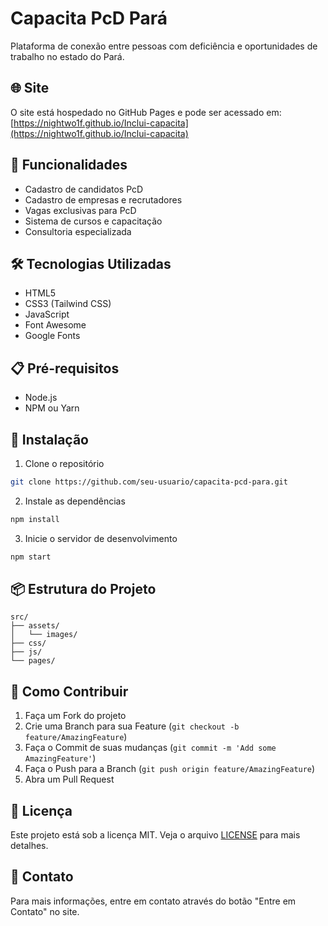 # Capacita PcD Pará

Plataforma de conexão entre pessoas com deficiência e oportunidades de trabalho no estado do Pará.

## 🌐 Site

O site está hospedado no GitHub Pages e pode ser acessado em: [https://nightwo1f.github.io/Inclui-capacita](https://nightwo1f.github.io/Inclui-capacita)

## 🚀 Funcionalidades

- Cadastro de candidatos PcD
- Cadastro de empresas e recrutadores
- Vagas exclusivas para PcD
- Sistema de cursos e capacitação
- Consultoria especializada

## 🛠️ Tecnologias Utilizadas

- HTML5
- CSS3 (Tailwind CSS)
- JavaScript
- Font Awesome
- Google Fonts

## 📋 Pré-requisitos

- Node.js
- NPM ou Yarn

## 🔧 Instalação

1. Clone o repositório
```bash
git clone https://github.com/seu-usuario/capacita-pcd-para.git
```

2. Instale as dependências
```bash
npm install
```

3. Inicie o servidor de desenvolvimento
```bash
npm start
```

## 📦 Estrutura do Projeto

```
src/
├── assets/
│   └── images/
├── css/
├── js/
└── pages/
```

## 🤝 Como Contribuir

1. Faça um Fork do projeto
2. Crie uma Branch para sua Feature (`git checkout -b feature/AmazingFeature`)
3. Faça o Commit de suas mudanças (`git commit -m 'Add some AmazingFeature'`)
4. Faça o Push para a Branch (`git push origin feature/AmazingFeature`)
5. Abra um Pull Request

## 📝 Licença

Este projeto está sob a licença MIT. Veja o arquivo [LICENSE](LICENSE) para mais detalhes.

## 📧 Contato

Para mais informações, entre em contato através do botão "Entre em Contato" no site. 